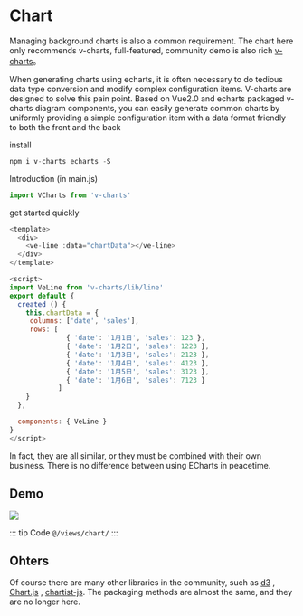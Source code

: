 # Chart

Managing background charts is also a common requirement. The chart here only recommends v-charts, full-featured, community demo is also rich [v-charts](https://v-charts.js.org/)。

When generating charts using echarts, it is often necessary to do tedious data type conversion and modify complex configuration items. V-charts are designed to solve this pain point. Based on Vue2.0 and echarts packaged v-charts diagram components, you can easily generate common charts by uniformly providing a simple configuration item with a data format friendly to both the front and the back


install
```js
npm i v-charts echarts -S
```
Introduction (in main.js)
```js
import VCharts from 'v-charts'
```

get started quickly
```js
<template>
  <div>
    <ve-line :data="chartData"></ve-line>
  </div>
</template>

<script>
import VeLine from 'v-charts/lib/line'
export default {
  created () {
    this.chartData = {
     columns: ['date', 'sales'],
     rows: [
              { 'date': '1月1日', 'sales': 123 },
              { 'date': '1月2日', 'sales': 1223 },
              { 'date': '1月3日', 'sales': 2123 },
              { 'date': '1月4日', 'sales': 4123 },
              { 'date': '1月5日', 'sales': 3123 },
              { 'date': '1月6日', 'sales': 7123 }
            ]
    }
  },

  components: { VeLine }
}
</script>
```


In fact, they are all similar, or they must be combined with their own business. There is no difference between using ECharts in peacetime.

## Demo

![](https://mgbq.github.io/onlinePreview/nxmin-charts.gif)

::: tip Code
`@/views/chart/`
:::

## Ohters

Of course there are many other libraries in the community, such as [d3](https://github.com/d3/d3) , [Chart.js](https://github.com/chartjs/Chart.js) , [chartist-js](https://github.com/gionkunz/chartist-js). The packaging methods are almost the same, and they are no longer here.
